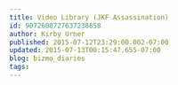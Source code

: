 ```yaml
---
title: Video Library (JKF Assassination)
id: 9072608727637238658
author: Kirby Urner
published: 2015-07-12T23:29:00.002-07:00
updated: 2015-07-13T00:15:47.655-07:00
blog: bizmo_diaries
tags: 
---
```


